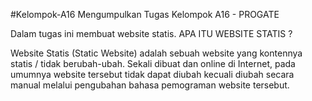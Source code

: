 #Kelompok-A16
Mengumpulkan Tugas Kelompok A16 - PROGATE

Dalam tugas ini membuat website statis. APA ITU WEBSITE STATIS ?

Website Statis (Static Website) adalah sebuah website yang kontennya statis / tidak berubah-ubah. 
Sekali dibuat dan online di Internet, pada umumnya website tersebut tidak dapat diubah 
kecuali diubah secara manual melalui pengubahan bahasa pemograman website tersebut.
